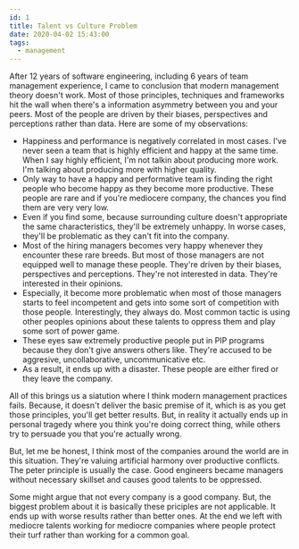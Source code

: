 ```yaml
---
id: 1
title: Talent vs Culture Problem
date: 2020-04-02 15:43:00
tags: 
  - management
---
```


After 12 years of software engineering, including 6 years of team management experience, I came to conclusion that modern management theory doesn't work. Most of those principles, techniques and frameworks hit the wall when there's a information asymmetry between you and your peers. Most of the people are driven by their biases, perspectives and perceptions rather than data. Here are some of my observations:

- Happiness and performance is negatively correlated in most cases. I've never seen a team that is highly efficient and happy at the same time. When I say highly efficient, I'm not talkin about producing more work. I'm talking about producing more with higher quality. 
- Only way to have a happy and performative team is finding the right people who become happy as they become more productive. These people are rare and if you're mediocere company, the chances you find them are very very low.
- Even if you find some, because surrounding culture doesn't appropriate the same characteristics, they'll be extremely unhappy. In worse cases, they'll be problematic as they can't fit into the company.
- Most of the hiring managers becomes very happy whenever they encounter these rare breeds. But most of those managers are not equipped well to manage these people. They're driven by their biases, perspectives and perceptions. They're not interested in data. They're interested in their opinions.
- Especially, it become more problematic when most of those managers starts to feel incompetent and gets into some sort of competition with those people. Interestingly, they always do. Most common tactic is using other peoples opinions about these talents to oppress them and play some sort of power game. 
- These eyes saw extremely productive people put in PIP programs because they don't give answers others like. They're accused to be aggresive, uncollaborative, uncommunicative etc.
- As a result, it ends up with a disaster. These people are either fired or they leave the company. 

All of this brings us a siatution where I think modern management practices fails. Because, it doesn't deliver the basic premise of it, which is as you get those principles, you'll get better results. But, in reality it actually ends up in personal tragedy where you think you're doing correct thing, while others try to persuade you that you're actually wrong.

But, let me be honest, I think most of the companies around the world are in this situation. They're valuing artificial harmony over productive conflicts. The peter principle is usually the case. Good engineers became managers without necessary skillset and causes good talents to be oppressed. 

Some might argue that not every company is a good company. But, the biggest problem about it is basically these priciples are not applicable. It ends up with worse results rather than better ones. At the end we left with mediocre talents working for mediocre companies where people protect their turf rather than working for a common goal.